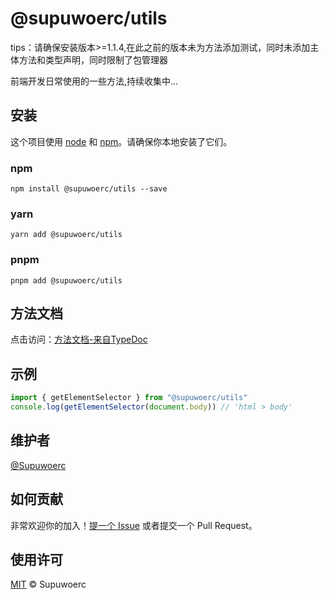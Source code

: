 # @supuwoerc/utils

 tips：请确保安装版本>=1.1.4,在此之前的版本未为方法添加测试，同时未添加主体方法和类型声明，同时限制了包管理器

 前端开发日常使用的一些方法,持续收集中...
## 安装

这个项目使用 [node](http://nodejs.org) 和 [npm](https://npmjs.com)。请确保你本地安装了它们。

### npm

`npm install @supuwoerc/utils --save`
### yarn

`yarn add @supuwoerc/utils`

### pnpm

`pnpm add @supuwoerc/utils`

## 方法文档

点击访问：[方法文档-来自TypeDoc](https://supuwoerc.github.io/supuwoerc-utils/modules.html)
## 示例

```typescript
import { getElementSelector } from "@supuwoerc/utils"
console.log(getElementSelector(document.body)) // 'html > body'
```

## 维护者

[@Supuwoerc](https://github.com/supuwoerc)

## 如何贡献

非常欢迎你的加入！[提一个 Issue](https://github.com/supuwoerc/supuwoerc-utils/issues/new) 或者提交一个 Pull Request。

## 使用许可

[MIT](LICENSE) © Supuwoerc